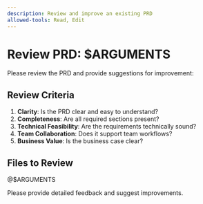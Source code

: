 ```yaml
---
description: Review and improve an existing PRD
allowed-tools: Read, Edit
---
```


# Review PRD: $ARGUMENTS

Please review the PRD and provide suggestions for improvement:

## Review Criteria

1. **Clarity**: Is the PRD clear and easy to understand?
2. **Completeness**: Are all required sections present?
3. **Technical Feasibility**: Are the requirements technically sound?
4. **Team Collaboration**: Does it support team workflows?
5. **Business Value**: Is the business case clear?

## Files to Review

@$ARGUMENTS

Please provide detailed feedback and suggest improvements.
